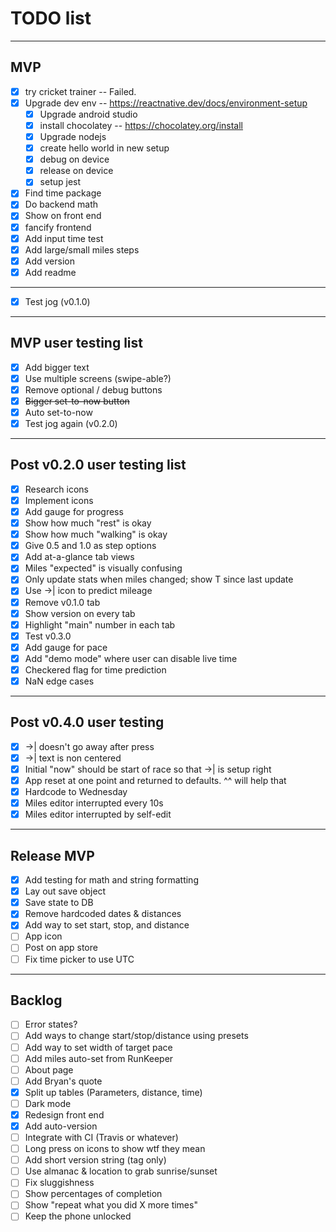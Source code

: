 # TODO list
---
## MVP
- [x] try cricket trainer -- Failed. 
- [x] Upgrade dev env -- https://reactnative.dev/docs/environment-setup
  - [x] Upgrade android studio
  - [x] install chocolatey -- https://chocolatey.org/install
  - [x] Upgrade nodejs
  - [x] create hello world in new setup
  - [x] debug on device
  - [x] release on device
  - [x] setup jest
- [x] Find time package
- [x] Do backend math
- [x] Show on front end
- [x] fancify frontend
- [x] Add input time test
- [x] Add large/small miles steps
- [x] Add version
- [x] Add readme
---
- [x] Test jog (v0.1.0)
--- 
## MVP user testing list
- [x] Add bigger text
- [x] Use multiple screens (swipe-able?)
- [x] Remove optional / debug buttons
- [x] ~~Bigger set-to-now button~~
- [x] Auto set-to-now
- [x] Test jog again (v0.2.0)
---
## Post v0.2.0 user testing list
- [x] Research icons
- [x] Implement icons
- [x] Add gauge for progress
- [x] Show how much "rest" is okay
- [x] Show how much "walking" is okay
- [x] Give 0.5 and 1.0 as step options
- [x] Add at-a-glance tab views
- [x] Miles "expected" is visually confusing
- [x] Only update stats when miles changed; show T since last update
- [x] Use ->| icon to predict mileage
- [x] Remove v0.1.0 tab
- [x] Show version on every tab
- [x] Highlight "main" number in each tab
- [x] Test v0.3.0
- [x] Add gauge for pace
- [x] Add "demo mode" where user can disable live time
- [x] Checkered flag for time prediction
- [x] NaN edge cases
---
## Post v0.4.0 user testing
- [x] ->| doesn't go away after press
- [x] ->| text is non centered
- [x] Initial "now" should be start of race so that ->| is setup right
- [x] App reset at one point and returned to defaults. ^^ will help that
- [x] Hardcode to Wednesday
- [x] Miles editor interrupted every 10s
- [x] Miles editor interrupted by self-edit
---
## Release MVP
- [x] Add testing for math and string formatting
- [x] Lay out save object
- [x] Save state to DB
- [x] Remove hardcoded dates & distances
- [x] Add way to set start, stop, and distance
- [ ] App icon
- [ ] Post on app store
- [ ] Fix time picker to use UTC

---
## Backlog
- [ ] Error states?
- [ ] Add ways to change start/stop/distance using presets
- [ ] Add way to set width of target pace
- [ ] Add miles auto-set from RunKeeper
- [ ] About page
- [ ] Add Bryan's quote
- [x] Split up tables (Parameters, distance, time)
- [ ] Dark mode
- [x] Redesign front end
- [x] Add auto-version
- [ ] Integrate with CI (Travis or whatever)
- [ ] Long press on icons to show wtf they mean
- [ ] Add short version string (tag only)
- [ ] Use almanac & location to grab sunrise/sunset
- [ ] Fix sluggishness
- [ ] Show percentages of completion
- [ ] Show "repeat what you did X more times"
- [ ] Keep the phone unlocked
